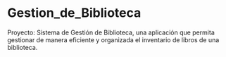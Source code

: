 # Gestion_de_Biblioteca
Proyecto: Sistema de Gestión de Biblioteca, una aplicación que permita gestionar de manera eficiente y organizada el inventario de libros de una biblioteca.
